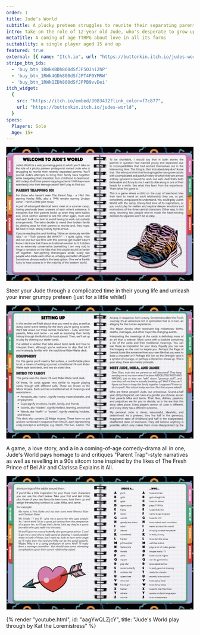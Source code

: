 ```yaml
---
order: 1
title: Jude's World
subtitle: A plucky preteen struggles to reunite their separating parents.
intro: Take on the role of 12-year old Jude, who's desperate to grow up and certain that they'll do a better job of it than the so-called "adults" in their life. In fact, our protagonist just found out their parents, Mika and Jamie, are getting a dreaded divorce and they are NOT inclined to take it lightly.
metaTitle: A coming of age TTRPG about love in all its forms
suitability: a single player aged 15 and up
featured: true
external: [{ name: "Itch.io", url: "https://buttonkin.itch.io/judes-world" }]
stripe_btn_ids:
  - 'buy_btn_1RWkKBDh800dSfJP5OJni2hP'
  - 'buy_btn_1RWk4GDh800dSfJPT4F0YMRW'
  - 'buy_btn_1RWkQZDh800dSfJPPB9vvDei'
itch_widget:
  {
    src: "https://itch.io/embed/3083432?link_color=f7c877",
    url: "https://buttonkin.itch.io/judes-world",
  }
specs:
  Players: Solo
  Age: 15+
---
```


![a page from the jude's world zine](./layout_preview_1.png)

Steer your Jude through a complicated time in their young life and unleash your inner grumpy preteen (just for a little while!)

![a page from the jude's world zine](./layout_preview_2.png)

A game, a love story, and a in a coming-of-age comedy-drama all in one, Jude's World pays homage to and critiques "Parent Trap"-style narratives as well as revelling in a 90s sitcom tone inspired by the likes of The Fresh Prince of Bel Air and Clarissa Explains it All.

![a page from the jude's world zine](./layout_preview_3.png)

{% render "youtube.html", id: "aagYwQLZjcY", title: "Jude's World play through by Kat the Loremistress" %}
